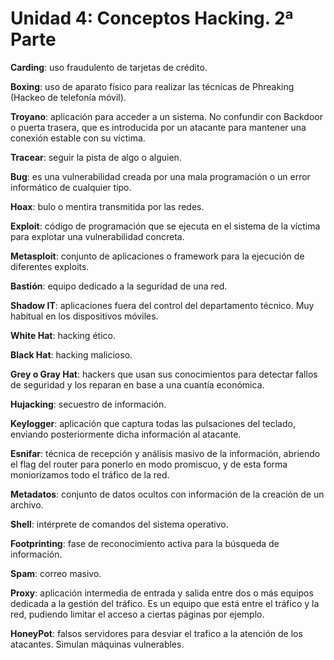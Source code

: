 # Unidad 4: Conceptos Hacking. 2ª Parte


**Carding**: uso fraudulento de tarjetas de crédito.

**Boxing**: uso de aparato físico para realizar las técnicas de Phreaking (Hackeo de telefonía móvil).

**Troyano**: aplicación para acceder a un sistema. No confundir con Backdoor o puerta
trasera, que es introducida por un atacante para mantener una conexión estable con
su víctima.

**Tracear**: seguir la pista de algo o alguien.

**Bug**: es una vulnerabilidad creada por una mala programación o un error informático
de cualquier tipo.

**Hoax**: bulo o mentira transmitida por las redes.

**Exploit**: código de programación que se ejecuta en el sistema de la víctima para
explotar una vulnerabilidad concreta.

**Metasploit**: conjunto de aplicaciones o framework para la ejecución de
diferentes exploits.

**Bastión**: equipo dedicado a la seguridad de una red.

**Shadow IT**: aplicaciones fuera del control del departamento técnico. Muy habitual en
los dispositivos móviles.

**White Hat**: hacking ético.

**Black Hat**: hacking malicioso.

**Grey o Gray Hat**: hackers que usan sus conocimientos para detectar fallos de
seguridad y los reparan en base a una cuantía económica.

**Hujacking**: secuestro de información.

**Keylogger**: aplicación que captura todas las pulsaciones del teclado, enviando
posteriormente dicha información al atacante.

**Esnifar**: técnica de recepción y análisis masivo de la información, abriendo el flag del router para ponerlo en modo promiscuo, y de esta forma moniorizamos todo el tráfico de la red.

**Metadatos**: conjunto de datos ocultos con información de la creación de un archivo.

**Shell**: intérprete de comandos del sistema operativo.

**Footprinting**: fase de reconocimiento activa para la búsqueda de información.

**Spam**: correo masivo.

**Proxy**: aplicación intermedia de entrada y salida entre dos o más equipos dedicada a la
gestión del tráfico. Es un equipo que está entre el tráfico y la red, pudiendo limitar el acceso a ciertas páginas por ejemplo. 

**HoneyPot**: falsos servidores para desviar el trafico a la atención de los atacantes. Simulan máquinas vulnerables.